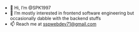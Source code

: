 - 👋 Hi, I’m @SPK1997
- 👀 I’m mostly interested in frontend software engineering but occasionally dabble with the backend stuffs 
- 📫 Reach me at sspwebdev71@gmail.com

<!---
SPK1997/SPK1997 is a ✨ special ✨ repository because its `README.md` (this file) appears on your GitHub profile.
You can click the Preview link to take a look at your changes.
--->
